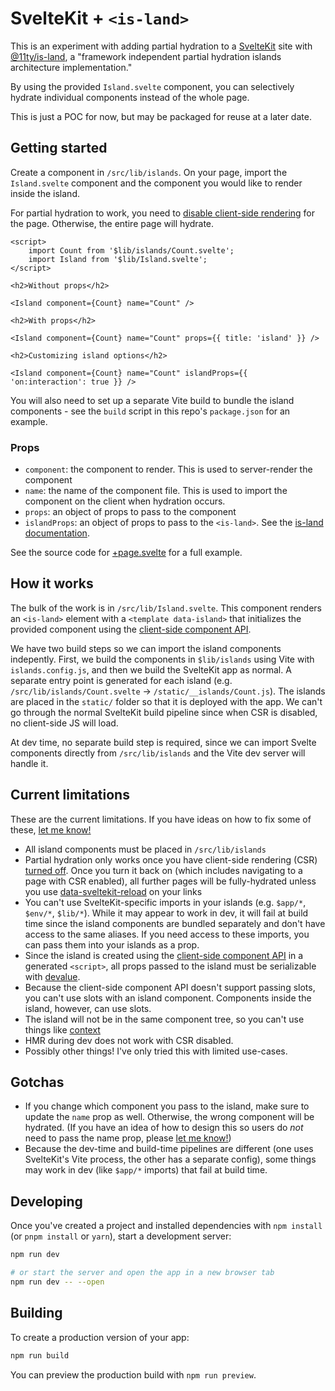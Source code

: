 # SvelteKit + `<is-land>`

This is an experiment with adding partial hydration to a [SvelteKit](https://kit.svelte.dev/) site with [@11ty/is-land](https://github.com/11ty/is-land), a "framework independent partial hydration islands architecture implementation."

By using the provided `Island.svelte` component, you can selectively hydrate individual components instead of the whole page.

This is just a POC for now, but may be packaged for reuse at a later date.

## Getting started

Create a component in `/src/lib/islands`. On your page, import the `Island.svelte` component and the component you would like to render inside the island.

For partial hydration to work, you need to [disable client-side rendering](https://kit.svelte.dev/docs/page-options#csr) for the page. Otherwise, the entire page will hydrate.

```svelte
<script>
	import Count from '$lib/islands/Count.svelte';
	import Island from '$lib/Island.svelte';
</script>

<h2>Without props</h2>

<Island component={Count} name="Count" />

<h2>With props</h2>

<Island component={Count} name="Count" props={{ title: 'island' }} />

<h2>Customizing island options</h2>

<Island component={Count} name="Count" islandProps={{ 'on:interaction': true }} />
```

You will also need to set up a separate Vite build to bundle the island components - see the `build` script in this repo's `package.json` for an example.

### Props

- `component`: the component to render. This is used to server-render the component
- `name`: the name of the component file. This is used to import the component on the client when hydration occurs.
- `props`: an object of props to pass to the component
- `islandProps`: an object of props to pass to the `<is-land>`. See the [is-land documentation](https://github.com/11ty/is-land#usage).

See the source code for [+page.svelte](https://github.com/geoffrich/sveltekit-is-land/blob/main/src/routes/%2Bpage.svelte) for a full example.

## How it works

The bulk of the work is in `/src/lib/Island.svelte`. This component renders an `<is-land>` element with a `<template data-island>` that initializes the provided component using the [client-side component API](https://svelte.dev/docs#run-time-client-side-component-api).

We have two build steps so we can import the island components indepently. First, we build the components in `$lib/islands` using Vite with `islands.config.js`, and then we build the SvelteKit app as normal. A separate entry point is generated for each island (e.g. `/src/lib/islands/Count.svelte` -> `/static/__islands/Count.js`). The islands are placed in the `static/` folder so that it is deployed with the app. We can't go through the normal SvelteKit build pipeline since when CSR is disabled, no client-side JS will load.

At dev time, no separate build step is required, since we can import Svelte components directly from `/src/lib/islands` and the Vite dev server will handle it.

## Current limitations

These are the current limitations. If you have ideas on how to fix some of these, [let me know!](https://github.com/geoffrich/sveltekit-is-land/issues)

- All island components must be placed in `/src/lib/islands`
- Partial hydration only works once you have client-side rendering (CSR) [turned off](https://kit.svelte.dev/docs/page-options#csr). Once you turn it back on (which includes navigating to a page with CSR enabled), all further pages will be fully-hydrated unless you use [data-sveltekit-reload](https://kit.svelte.dev/docs/link-options#data-sveltekit-reload) on your links
- You can't use SvelteKit-specific imports in your islands (e.g. `$app/*`, `$env/*`, `$lib/*`). While it may appear to work in dev, it will fail at build time since the island components are bundled separately and don't have access to the same aliases. If you need access to these imports, you can pass them into your islands as a prop.
- Since the island is created using the [client-side component API](https://svelte.dev/docs#run-time-client-side-component-api) in a generated `<script>`, all props passed to the island must be serializable with [devalue](https://github.com/Rich-Harris/devalue).
- Because the client-side component API doesn't support passing slots, you can't use slots with an island component. Components inside the island, however, can use slots.
- The island will not be in the same component tree, so you can't use things like [context](https://svelte.dev/tutorial/context-api)
- HMR during dev does not work with CSR disabled.
- Possibly other things! I've only tried this with limited use-cases.

## Gotchas

- If you change which component you pass to the island, make sure to update the `name` prop as well. Otherwise, the wrong component will be hydrated. (If you have an idea of how to design this so users do _not_ need to pass the name prop, please [let me know!](https://github.com/geoffrich/sveltekit-is-land/issues))
- Because the dev-time and build-time pipelines are different (one uses SvelteKit's Vite process, the other has a separate config), some things may work in dev (like `$app/*` imports) that fail at build time.

## Developing

Once you've created a project and installed dependencies with `npm install` (or `pnpm install` or `yarn`), start a development server:

```bash
npm run dev

# or start the server and open the app in a new browser tab
npm run dev -- --open
```

## Building

To create a production version of your app:

```bash
npm run build
```

You can preview the production build with `npm run preview`.
